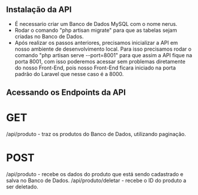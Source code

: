 ## Instalação da API

- É necessario criar um Banco de Dados MySQL com o nome nerus.
- Rodar o comando "php artisan migrate" para que as tabelas sejam criadas no Banco de Dados.
- Após realizar os passos anteriores, precisamos inicializar a API em nosso ambiente de desenvolvimento local. Para isso precisamos rodar o comando "php artisan serve --port=8001" para que assim a API fique na porta 8001, com isso poderemos acessar sem problemas diretamente do nosso Front-End, pois nosso Front-End ficara iniciado na porta padrão do Laravel que nesse caso é a 8000.

## Acessando os Endpoints da API

# GET
/api/produto - traz os produtos do Banco de Dados, utilizando paginação.

# POST
/api/produto - recebe os dados do produto que está sendo cadastrado e salva no Banco de Dados.
/api/produto/deletar - recebe o ID do produto a ser deletado.
